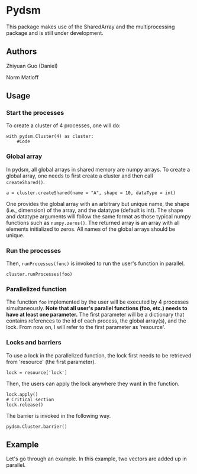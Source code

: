 # Pydsm

This package makes use of the SharedArray and the multiprocessing package 
and is still under development.

## Authors

Zhiyuan Guo (Daniel)

Norm Matloff


## Usage


### Start the processes

To create a cluster of 4 processes, one will do:

```
with pydsm.Cluster(4) as cluster:
    #Code
```

### Global array

In pydsm, all global arrays in shared memory are 
numpy arrays. To create a global array, one needs 
to first create a cluster and then call 
`createShared()`.

```
a = cluster.createShared(name = "A", shape = 10, dataType = int)
```

One provides the global array with an arbitrary
but unique name, the shape (i.e., dimension) of
the array, and the datatype (default is int).
The shape and datatype arguments will follow the
same format as those typical numpy functions 
such as `numpy.zeros()`. The returned array is 
an array with all elements initialized to zeros. 
All names of the global arrays should be unique.

### Run the processes
Then, `runProcesses(func)` is invoked 
to run the user's function in parallel.

```
cluster.runProcesses(foo)
```


### Parallelized function

The function `foo` implemented by the user will
be executed by 4 processes simultaneously.
**Note that all user's parallel functions 
(foo, etc.) needs to have at least 
one parameter.**
The first parameter will be a dictionary
that contains references to the id of each
process, the global array(s), and the lock.
From now on, I will refer to the first parameter
as 'resource'.

### Locks and barriers

To use a lock in the parallelized function,
the lock first needs to be retrieved from
'resource' (the first parameter).

```
lock = resource['lock']
```

Then, the users can apply the lock anywhere
they want in the function.

```
lock.apply()
# Critical section
lock.release()
```

The barrier is invoked in the following way.

```
pydsm.Cluster.barrier()
```

## Example
Let's go through an example. 
In this example, two vectors are added
up in parallel.

